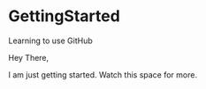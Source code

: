 # GettingStarted
Learning to use GitHub

Hey There,

I am just getting started. Watch this space for more.
